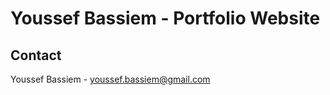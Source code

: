 # Youssef Bassiem - Portfolio Website

## Contact
Youssef Bassiem - [youssef.bassiem@gmail.com](mailto:youssef.bassiem@gmail.com)
